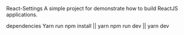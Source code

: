 React-Settings
A simple project for demonstrate how to build ReactJS applications.

dependencies
Yarn
run
  npm install || yarn
  npm run dev || yarn dev